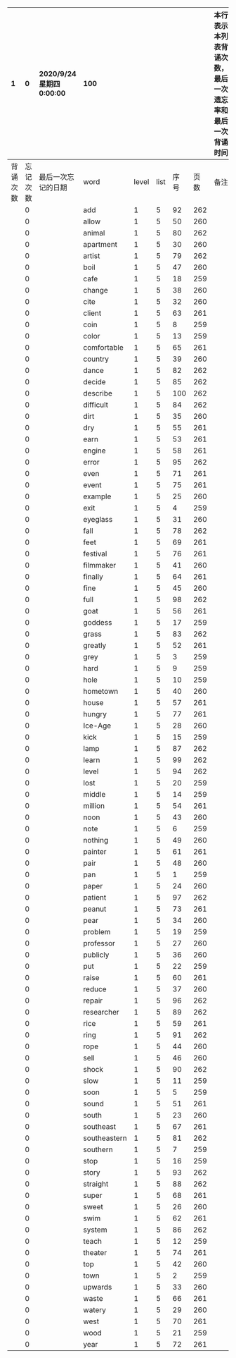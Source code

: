 |1|0|2020/9/24 星期四 0:00:00|100|||||本行表示本列表背诵次数，最后一次遗忘率和最后一次背诵时间||
|:--|:--|:--|:--|:--|:--|:--|:--|:--|:--|
|背诵次数|忘记次数|最后一次忘记的日期|word|level|list|序号|页数|备注|助记备注|
||0||add|1|5|92|262|||
||0||allow|1|5|50|260|||
||0||animal|1|5|80|262|||
||0||apartment|1|5|30|260|||
||0||artist|1|5|79|262|||
||0||boil|1|5|47|260|||
||0||cafe|1|5|18|259|||
||0||change|1|5|38|260|||
||0||cite|1|5|32|260|||
||0||client|1|5|63|261|||
||0||coin|1|5|8|259|||
||0||color|1|5|13|259|||
||0||comfortable|1|5|65|261|||
||0||country|1|5|39|260|||
||0||dance|1|5|82|262|||
||0||decide|1|5|85|262|||
||0||describe|1|5|100|262|||
||0||difficult|1|5|84|262|||
||0||dirt|1|5|35|260|||
||0||dry|1|5|55|261|||
||0||earn|1|5|53|261|||
||0||engine|1|5|58|261|||
||0||error|1|5|95|262|||
||0||even|1|5|71|261|||
||0||event|1|5|75|261|||
||0||example|1|5|25|260|||
||0||exit|1|5|4|259|||
||0||eyeglass|1|5|31|260|||
||0||fall|1|5|78|262|||
||0||feet|1|5|69|261|||
||0||festival|1|5|76|261|||
||0||filmmaker|1|5|41|260|||
||0||finally|1|5|64|261|||
||0||fine|1|5|45|260|||
||0||full|1|5|98|262|||
||0||goat|1|5|56|261|||
||0||goddess|1|5|17|259|||
||0||grass|1|5|83|262|||
||0||greatly|1|5|52|261|||
||0||grey|1|5|3|259|||
||0||hard|1|5|9|259|||
||0||hole|1|5|10|259|||
||0||hometown|1|5|40|260|||
||0||house|1|5|57|261|||
||0||hungry|1|5|77|261|||
||0||Ice-Age|1|5|28|260|||
||0||kick|1|5|15|259|||
||0||lamp|1|5|87|262|||
||0||learn|1|5|99|262|||
||0||level|1|5|94|262|||
||0||lost|1|5|20|259|||
||0||middle|1|5|14|259|||
||0||million|1|5|54|261|||
||0||noon|1|5|43|260|||
||0||note|1|5|6|259|||
||0||nothing|1|5|49|260|||
||0||painter|1|5|61|261|||
||0||pair|1|5|48|260|||
||0||pan|1|5|1|259|||
||0||paper|1|5|24|260|||
||0||patient|1|5|97|262|||
||0||peanut|1|5|73|261|||
||0||pear|1|5|34|260|||
||0||problem|1|5|19|259|||
||0||professor|1|5|27|260|||
||0||publicly|1|5|36|260|||
||0||put|1|5|22|259|||
||0||raise|1|5|60|261|||
||0||reduce|1|5|37|260|||
||0||repair|1|5|96|262|||
||0||researcher|1|5|89|262|||
||0||rice|1|5|59|261|||
||0||ring|1|5|91|262|||
||0||rope|1|5|44|260|||
||0||sell|1|5|46|260|||
||0||shock|1|5|90|262|||
||0||slow|1|5|11|259|||
||0||soon|1|5|5|259|||
||0||sound|1|5|51|261|||
||0||south|1|5|23|260|||
||0||southeast|1|5|67|261|||
||0||southeastern|1|5|81|262|||
||0||southern|1|5|7|259|||
||0||stop|1|5|16|259|||
||0||story|1|5|93|262|||
||0||straight|1|5|88|262|||
||0||super|1|5|68|261|||
||0||sweet|1|5|26|260|||
||0||swim|1|5|62|261|||
||0||system|1|5|86|262|||
||0||teach|1|5|12|259|||
||0||theater|1|5|74|261|||
||0||top|1|5|42|260|||
||0||town|1|5|2|259|||
||0||upwards|1|5|33|260|||
||0||waste|1|5|66|261|||
||0||watery|1|5|29|260|||
||0||west|1|5|70|261|||
||0||wood|1|5|21|259|||
||0||year|1|5|72|261|||
